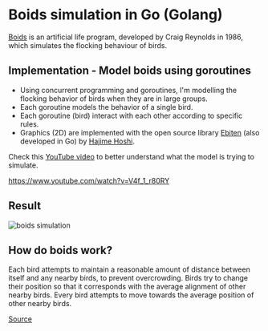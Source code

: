 # Boids simulation in Go (Golang)

[Boids](https://en.wikipedia.org/wiki/Boids) is an artificial life program, developed by Craig Reynolds in 1986, which simulates the flocking behaviour of birds.

## Implementation - Model boids using goroutines
* Using concurrent programming and goroutines, I'm modelling the flocking behavior of birds when they are in large groups. 
* Each goroutine models the behavior of a single bird.
* Each goroutine (bird) interact with each other according to specific rules.
* Graphics (2D) are implemented with the open source library [Ebiten](https://ebiten.org) (also developed in Go) by [Hajime Hoshi](https://github.com/hajimehoshi).

Check this [YouTube video](https://www.youtube.com/watch?v=V4f_1_r80RY) to better understand what the model is trying to simulate.

https://www.youtube.com/watch?v=V4f_1_r80RY

## Result
![boids simulation](https://raw.githubusercontent.com/ferueda/boids-simulation-go/master/boids_sim.gif?token=ABVCOS7TRCB2RORMFK2GFA3BMBZOY)

## How do boids work?
Each bird attempts to maintain a reasonable amount of distance between itself and any nearby birds, to prevent overcrowding. Birds try to change their position so that it corresponds with the average alignment of other nearby birds. Every bird attempts to move towards the average position of other nearby birds.



[Source](https://cs.stanford.edu/people/eroberts/courses/soco/projects/2008-09/modeling-natural-systems/boids.html)
